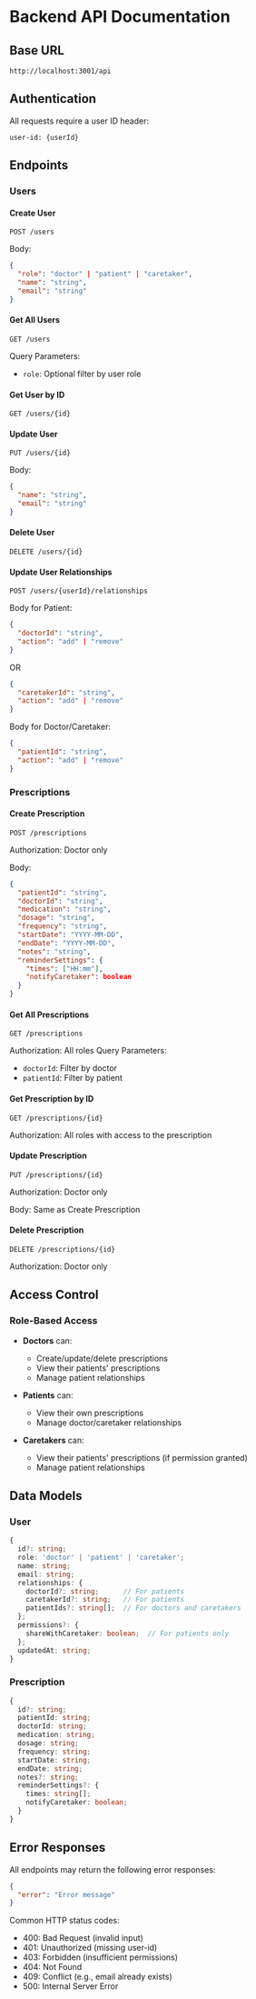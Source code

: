 # Backend API Documentation

## Base URL
```
http://localhost:3001/api
```

## Authentication
All requests require a user ID header:
```
user-id: {userId}
```

## Endpoints

### Users

#### Create User
```http
POST /users
```
Body:
```json
{
  "role": "doctor" | "patient" | "caretaker",
  "name": "string",
  "email": "string"
}
```

#### Get All Users
```http
GET /users
```
Query Parameters:
- `role`: Optional filter by user role

#### Get User by ID
```http
GET /users/{id}
```

#### Update User
```http
PUT /users/{id}
```
Body:
```json
{
  "name": "string",
  "email": "string"
}
```

#### Delete User
```http
DELETE /users/{id}
```

#### Update User Relationships
```http
POST /users/{userId}/relationships
```
Body for Patient:
```json
{
  "doctorId": "string",
  "action": "add" | "remove"
}
```
OR
```json
{
  "caretakerId": "string",
  "action": "add" | "remove"
}
```

Body for Doctor/Caretaker:
```json
{
  "patientId": "string",
  "action": "add" | "remove"
}
```

### Prescriptions

#### Create Prescription
```http
POST /prescriptions
```
Authorization: Doctor only

Body:
```json
{
  "patientId": "string",
  "doctorId": "string",
  "medication": "string",
  "dosage": "string",
  "frequency": "string",
  "startDate": "YYYY-MM-DD",
  "endDate": "YYYY-MM-DD",
  "notes": "string",
  "reminderSettings": {
    "times": ["HH:mm"],
    "notifyCaretaker": boolean
  }
}
```

#### Get All Prescriptions
```http
GET /prescriptions
```
Authorization: All roles
Query Parameters:
- `doctorId`: Filter by doctor
- `patientId`: Filter by patient

#### Get Prescription by ID
```http
GET /prescriptions/{id}
```
Authorization: All roles with access to the prescription

#### Update Prescription
```http
PUT /prescriptions/{id}
```
Authorization: Doctor only

Body: Same as Create Prescription

#### Delete Prescription
```http
DELETE /prescriptions/{id}
```
Authorization: Doctor only

## Access Control

### Role-Based Access
- **Doctors** can:
  - Create/update/delete prescriptions
  - View their patients' prescriptions
  - Manage patient relationships

- **Patients** can:
  - View their own prescriptions
  - Manage doctor/caretaker relationships

- **Caretakers** can:
  - View their patients' prescriptions (if permission granted)
  - Manage patient relationships

## Data Models

### User
```typescript
{
  id?: string;
  role: 'doctor' | 'patient' | 'caretaker';
  name: string;
  email: string;
  relationships: {
    doctorId?: string;      // For patients
    caretakerId?: string;   // For patients
    patientIds?: string[];  // For doctors and caretakers
  };
  permissions?: {
    shareWithCaretaker: boolean;  // For patients only
  };
  updatedAt: string;
}
```

### Prescription
```typescript
{
  id?: string;
  patientId: string;
  doctorId: string;
  medication: string;
  dosage: string;
  frequency: string;
  startDate: string;
  endDate: string;
  notes?: string;
  reminderSettings?: {
    times: string[];
    notifyCaretaker: boolean;
  }
}
```

## Error Responses

All endpoints may return the following error responses:

```json
{
  "error": "Error message"
}
```

Common HTTP status codes:
- 400: Bad Request (invalid input)
- 401: Unauthorized (missing user-id)
- 403: Forbidden (insufficient permissions)
- 404: Not Found
- 409: Conflict (e.g., email already exists)
- 500: Internal Server Error
